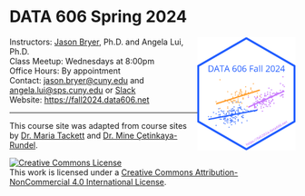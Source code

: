 
<!-- README.md is generated from README.Rmd. Please edit that file -->

# DATA 606 Spring 2024

<a href='https://fall2024.data606.net'><img src='website/images/course_logo.png' align="right" height="200" /></a>

Instructors: [Jason Bryer](https://bryer.org), Ph.D. and Angela Lui,
Ph.D.  
Class Meetup: Wednesdays at 8:00pm  
Office Hours: By appointment  
Contact: <jason.bryer@cuny.edu> and <angela.lui@sps.cuny.edu> or
[Slack](https://data606fall2024.slack.com)  
Website: <https://fall2024.data606.net>

<hr>

This course site was adapted from course sites by [Dr. Maria
Tackett](https://github.com/sta210-fa21) and [Dr. Mine
Çetinkaya-Rundel](https://sta210-s22.github.io/website/).

<a rel="license" href="http://creativecommons.org/licenses/by-nc/4.0/"><img alt="Creative Commons License" style="border-width:0" src="https://i.creativecommons.org/l/by-nc/4.0/88x31.png" /></a><br />This
work is licensed under a
<a rel="license" href="http://creativecommons.org/licenses/by-nc/4.0/">Creative
Commons Attribution-NonCommercial 4.0 International License</a>.
